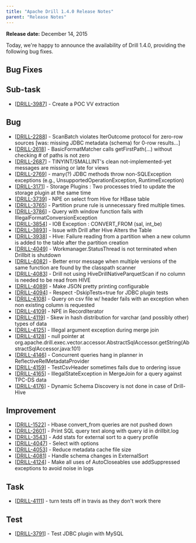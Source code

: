 ```yaml
---
title: "Apache Drill 1.4.0 Release Notes"
parent: "Release Notes"
---
```


**Release date:**  December 14, 2015

Today, we're happy to announce the availability of Drill 1.4.0, providing the following bug fixes. 

## Bug Fixes
    
<h2>        Sub-task
</h2>
<ul>
<li>[<a href='https://issues.apache.org/jira/browse/DRILL-3987'>DRILL-3987</a>] -         Create a POC VV extraction
</li>
</ul>
                            
<h2>        Bug
</h2>
<ul>
<li>[<a href='https://issues.apache.org/jira/browse/DRILL-2288'>DRILL-2288</a>] -         ScanBatch violates IterOutcome protocol for zero-row sources [was: missing JDBC metadata (schema) for 0-row results...]
</li>
<li>[<a href='https://issues.apache.org/jira/browse/DRILL-2618'>DRILL-2618</a>] -         BasicFormatMatcher calls getFirstPath(...) without checking # of paths is not zero
</li>
<li>[<a href='https://issues.apache.org/jira/browse/DRILL-2687'>DRILL-2687</a>] -         TINYINT/SMALLINT&#39;s clean not-implemented-yet messages are missing or late for views 
</li>
<li>[<a href='https://issues.apache.org/jira/browse/DRILL-2769'>DRILL-2769</a>] -         many(?) JDBC methods throw non-SQLException exceptions (e.g., UnsupportedOperationException, RuntimeException)
</li>
<li>[<a href='https://issues.apache.org/jira/browse/DRILL-3171'>DRILL-3171</a>] -         Storage Plugins : Two processes tried to update the storage plugin at the same time
</li>
<li>[<a href='https://issues.apache.org/jira/browse/DRILL-3739'>DRILL-3739</a>] -         NPE on select from Hive for HBase table
</li>
<li>[<a href='https://issues.apache.org/jira/browse/DRILL-3765'>DRILL-3765</a>] -         Partition prune rule is unnecessary fired multiple times. 
</li>
<li>[<a href='https://issues.apache.org/jira/browse/DRILL-3786'>DRILL-3786</a>] -         Query with window function fails with IllegalFormatConversionException
</li>
<li>[<a href='https://issues.apache.org/jira/browse/DRILL-3854'>DRILL-3854</a>] -         IOB Exception : CONVERT_FROM (sal, int_be)
</li>
<li>[<a href='https://issues.apache.org/jira/browse/DRILL-3893'>DRILL-3893</a>] -          Issue with Drill after Hive Alters the Table
</li>
<li>[<a href='https://issues.apache.org/jira/browse/DRILL-3938'>DRILL-3938</a>] -         Hive: Failure reading from a partition when a new column is added to the table after the partition creation
</li>
<li>[<a href='https://issues.apache.org/jira/browse/DRILL-4049'>DRILL-4049</a>] -         Workmanager.StatusThread is not terminated when Drillbit is shutdown
</li>
<li>[<a href='https://issues.apache.org/jira/browse/DRILL-4082'>DRILL-4082</a>] -         Better error message when multiple versions of the same function are found by the classpath scanner
</li>
<li>[<a href='https://issues.apache.org/jira/browse/DRILL-4083'>DRILL-4083</a>] -         Drill not using HiveDrillNativeParquetScan if no column is needed to be read from HIVE
</li>
<li>[<a href='https://issues.apache.org/jira/browse/DRILL-4089'>DRILL-4089</a>] -         Make JSON pretty printing configurable
</li>
<li>[<a href='https://issues.apache.org/jira/browse/DRILL-4094'>DRILL-4094</a>] -         Respect -DskipTests=true for JDBC plugin tests
</li>
<li>[<a href='https://issues.apache.org/jira/browse/DRILL-4108'>DRILL-4108</a>] -         Query on csv file w/ header fails with an exception when non existing column is requested
</li>
<li>[<a href='https://issues.apache.org/jira/browse/DRILL-4109'>DRILL-4109</a>] -         NPE in RecordIterator
</li>
<li>[<a href='https://issues.apache.org/jira/browse/DRILL-4119'>DRILL-4119</a>] -         Skew in hash distribution for varchar (and possibly other) types of data
</li>
<li>[<a href='https://issues.apache.org/jira/browse/DRILL-4125'>DRILL-4125</a>] -         Illegal argument exception during merge join 
</li>
<li>[<a href='https://issues.apache.org/jira/browse/DRILL-4128'>DRILL-4128</a>] -         null pointer at org.apache.drill.exec.vector.accessor.AbstractSqlAccessor.getString(AbstractSqlAccessor.java:101)
</li>
<li>[<a href='https://issues.apache.org/jira/browse/DRILL-4146'>DRILL-4146</a>] -         Concurrent queries hang in planner in ReflectiveRelMetadataProvider
</li>
<li>[<a href='https://issues.apache.org/jira/browse/DRILL-4159'>DRILL-4159</a>] -         TestCsvHeader sometimes fails due to ordering issue
</li>
<li>[<a href='https://issues.apache.org/jira/browse/DRILL-4165'>DRILL-4165</a>] -         IllegalStateException in MergeJoin for a query against TPC-DS data
</li>
<li>[<a href='https://issues.apache.org/jira/browse/DRILL-4176'>DRILL-4176</a>] -         Dynamic Schema Discovery is not done in case of Drill- Hive
</li>
</ul>
                        
<h2>        Improvement
</h2>
<ul>
<li>[<a href='https://issues.apache.org/jira/browse/DRILL-1522'>DRILL-1522</a>] -         Hbase convert_from queries are not pushed down
</li>
<li>[<a href='https://issues.apache.org/jira/browse/DRILL-2601'>DRILL-2601</a>] -         Print SQL query text along with query id in drillbit.log
</li>
<li>[<a href='https://issues.apache.org/jira/browse/DRILL-3543'>DRILL-3543</a>] -         Add stats for external sort to a query profile
</li>
<li>[<a href='https://issues.apache.org/jira/browse/DRILL-4047'>DRILL-4047</a>] -         Select with options
</li>
<li>[<a href='https://issues.apache.org/jira/browse/DRILL-4053'>DRILL-4053</a>] -         Reduce metadata cache file size
</li>
<li>[<a href='https://issues.apache.org/jira/browse/DRILL-4081'>DRILL-4081</a>] -         Handle schema changes in ExternalSort
</li>
<li>[<a href='https://issues.apache.org/jira/browse/DRILL-4124'>DRILL-4124</a>] -         Make all uses of AutoCloseables use addSuppressed exceptions to avoid noise in logs
</li>
</ul>
                                                                    
<h2>        Task
</h2>
<ul>
<li>[<a href='https://issues.apache.org/jira/browse/DRILL-4111'>DRILL-4111</a>] -         turn tests off in travis as they don&#39;t work there
</li>
</ul>
        
<h2>        Test
</h2>
<ul>
<li>[<a href='https://issues.apache.org/jira/browse/DRILL-3791'>DRILL-3791</a>] -         Test JDBC plugin with MySQL
</li>
</ul>
